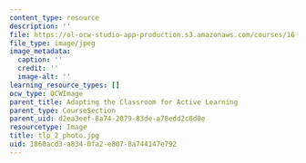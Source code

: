 ```yaml
---
content_type: resource
description: ''
file: https://ol-ocw-studio-app-production.s3.amazonaws.com/courses/16-06-principles-of-automatic-control-fall-2012/1860acd3a8340fa2e8078a744147e792_tlp_2_photo.jpg
file_type: image/jpeg
image_metadata:
  caption: ''
  credit: ''
  image-alt: ''
learning_resource_types: []
ocw_type: OCWImage
parent_title: Adapting the Classroom for Active Learning
parent_type: CourseSection
parent_uid: d2ea3eef-8a74-2079-83de-a78edd2c0d0e
resourcetype: Image
title: tlp_2_photo.jpg
uid: 1860acd3-a834-0fa2-e807-8a744147e792
---
```

